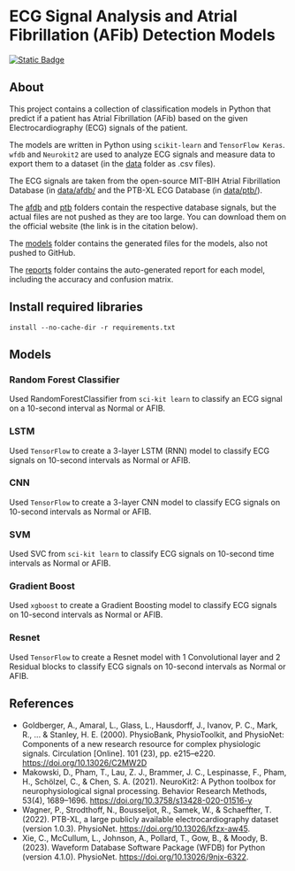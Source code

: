 # ECG Signal Analysis and Atrial Fibrillation (AFib) Detection Models

[![Static Badge](https://img.shields.io/badge/Python-3.11.7-306998)](https://www.python.org/downloads/release/python-3117/)

## About

This project contains a collection of classification models in Python that predict if a patient has Atrial Fibrillation (AFib) based on the given Electrocardiography (ECG) signals of the patient.

The models are written in Python using `scikit-learn` and `TensorFlow Keras`. `wfdb` and `Neurokit2` are used to analyze ECG signals and measure data to export them to a dataset (in the [data](data) folder as .csv files).

The ECG signals are taken from the open-source MIT-BIH Atrial Fibrillation Database (in [data/afdb/](data/afdb) and the PTB-XL ECG Database (in [data/ptb/](data/ptb)).

The [afdb](data/afdb) and [ptb](data/ptb) folders contain the respective database signals, but the actual files are not pushed as they are too large. You can download them on the official website (the link is in the citation below).

The [models](models) folder contains the generated files for the models, also not pushed to GitHub.

The [reports](reports) folder contains the auto-generated report for each model, including the accuracy and confusion matrix.

## Install required libraries

```
install --no-cache-dir -r requirements.txt
```

## Models

### Random Forest Classifier

Used RandomForestClassifier from `sci-kit learn` to classify an ECG signal on a 10-second interval as Normal or AFIB.

### LSTM

Used `TensorFlow` to create a 3-layer LSTM (RNN) model to classify ECG signals on 10-second intervals as Normal or AFIB.

### CNN

Used `TensorFlow` to create a 3-layer CNN model to classify ECG signals on 10-second intervals as Normal or AFIB.

### SVM

Used SVC from `sci-kit learn` to classify ECG signals on 10-second time intervals as Normal or AFIB.

### Gradient Boost

Used `xgboost` to create a Gradient Boosting model to classify ECG signals on 10-second intervals as Normal or AFIB.

### Resnet

Used `TensorFlow` to create a Resnet model with 1 Convolutional layer and 2 Residual blocks to classify ECG signals on 10-second intervals as Normal or AFIB.

## References

- Goldberger, A., Amaral, L., Glass, L., Hausdorff, J., Ivanov, P. C., Mark, R., ... & Stanley, H. E. (2000). PhysioBank, PhysioToolkit, and PhysioNet: Components of a new research resource for complex physiologic signals. Circulation [Online]. 101 (23), pp. e215–e220. https://doi.org/10.13026/C2MW2D
- Makowski, D., Pham, T., Lau, Z. J., Brammer, J. C., Lespinasse, F., Pham, H., Schölzel, C., & Chen, S. A. (2021). NeuroKit2: A Python toolbox for neurophysiological signal processing. Behavior Research Methods, 53(4), 1689–1696. https://doi.org/10.3758/s13428-020-01516-y
- Wagner, P., Strodthoff, N., Bousseljot, R., Samek, W., & Schaeffter, T. (2022). PTB-XL, a large publicly available electrocardiography dataset (version 1.0.3). PhysioNet. https://doi.org/10.13026/kfzx-aw45.
- Xie, C., McCullum, L., Johnson, A., Pollard, T., Gow, B., & Moody, B. (2023). Waveform Database Software Package (WFDB) for Python (version 4.1.0). PhysioNet. https://doi.org/10.13026/9njx-6322.
